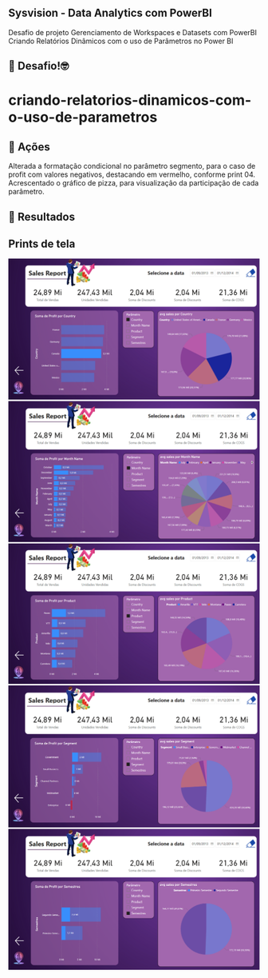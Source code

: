 ## Sysvision - Data Analytics com PowerBI
Desafio de projeto
Gerenciamento de Workspaces e Datasets com PowerBI
Criando Relatórios Dinâmicos com o uso de Parâmetros no Power BI

## 🎯 Desafio!🤓
# criando-relatorios-dinamicos-com-o-uso-de-parametros

## 💪 Ações

Alterada a formatação condicional no parâmetro segmento, para o caso de profit com valores negativos, destacando em vermelho, conforme print 04.
Acrescentado o gráfico de pizza, para visualização da participação de cada parâmetro.

## 🚀 Resultados
## Prints de tela
![print01](https://github.com/bids-work/criando-relatorios-dinamicos-com-o-uso-de-parametros/blob/main/desafio%20-%20print%2001.png)
![print02](https://github.com/bids-work/criando-relatorios-dinamicos-com-o-uso-de-parametros/blob/main/desafio%20-%20print%2002.png)
![print03](https://github.com/bids-work/criando-relatorios-dinamicos-com-o-uso-de-parametros/blob/main/desafio%20-%20print%2003.png)
![print04](https://github.com/bids-work/criando-relatorios-dinamicos-com-o-uso-de-parametros/blob/main/desafio%20-%20print%2004.png)
![print05](https://github.com/bids-work/criando-relatorios-dinamicos-com-o-uso-de-parametros/blob/main/desafio%20-%20print%2005.png)

